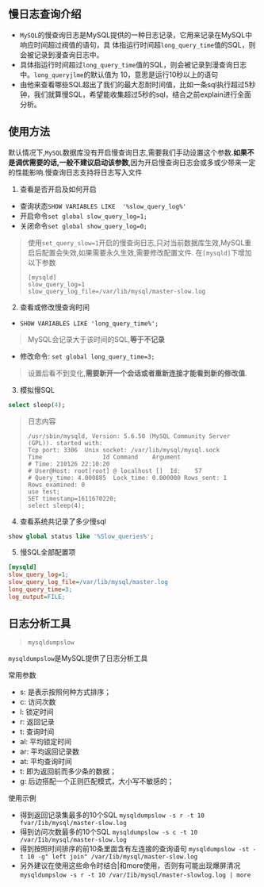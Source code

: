 ## 慢日志查询介绍

* `MySQL`的慢查询日志是MySQL提供的一种日志记录，它用来记录在MySQL中响应时间超过阀值的语句，具 体指运行时间超`long_query_time`值的SQL，则会被记录到漫查询日志中。 
* 具体指运行时间超过`long_query_time`值的SQL，则会被记录到漫查询日志中。`long_queryjlme`的默认值为 10，意思是运行10秒以上的语句 
* 由他来查看哪些SQL超出了我们的最大忍耐时间值，比如一条sql执行超过5秒钟，我们就算慢SQL，希望能收集超过5秒的sql，结合之前explain进行全面分析。 

## 使用方法

默认情况下,`MySQL`数据库没有开启慢查询日志,需要我们手动设置这个参数.**如果不是调优需要的话,一般不建议启动该参数**,因为开启慢查询日志会或多或少带来一定的性能影响.慢查询日志支持将日志写入文件

1. 查看是否开启及如何开启

* 查询状态`SHOW VARIABLES LIKE  '%slow_query_log%' `
*  开启命令`set global slow_query_log=1;`
* 关闭命令`set global show_query_log=0;`

> 使用`set_query_slow=1`开启的慢查询日志,只对当前数据库生效,MySQL重启后配置会失效,如果需要永久生效,需要修改配置文件. 在`[mysqld]`下增加以下参数
>
> ```init
> [mysqld]
> slow_query_log=1
> slow_query_log_file=/var/lib/mysql/master-slow.log
> ```

2. 查看或修改慢查询时间

* `SHOW VARIABLES LIKE 'long_query_time%';`

> MySQL会记录大于该时间的SQL,**等于不记录**

* 修改命令: `set global long_query_time=3;`

> 设置后看不到变化,**需要新开一个会话或者重新连接才能看到新的修改值**.

3. 模拟慢SQL

```sql
select sleep(4);
```

> 日志内容
>
> ```text
> /usr/sbin/mysqld, Version: 5.6.50 (MySQL Community Server (GPL)). started with:
> Tcp port: 3306  Unix socket: /var/lib/mysql/mysql.sock
> Time                 Id Command    Argument
> # Time: 210126 22:10:20
> # User@Host: root[root] @ localhost []  Id:    57
> # Query_time: 4.000885  Lock_time: 0.000000 Rows_sent: 1  Rows_examined: 0
> use test;
> SET timestamp=1611670220;
> select sleep(4);
> ```

4. 查看系统共记录了多少慢sql

```sql
show global status like '%Slow_queries%';
```

5. 慢SQL全部配置项

```ini
[mysqld]
slow_query_log=1;
slow_query_log_file=/var/lib/mysql/master.log
long_query_time=3;
log_output=FILE;
```

## 日志分析工具

> `mysqldumpslow`

`mysqldumpslow`是MySQL提供了日志分析工具

常用参数

* s: 是表示按照何种方式排序； 
* c: 访问次数
* l: 锁定时间 
* r: 返回记录 
* t: 查询时间 
* al: 平均锁定时间 
* ar: 平均返回记录数 
* at: 平均查询时间
*  t: 即为返回前而多少条的数据； 
* g: 后边搭配一个正则匹配模式，大小写不敏感的； 

使用示例

* 得到返回记录集最多的10个SQL `mysqldumpslow -s r -t 10 fvar/Iib/mysql/master-slow.log` 
* 得到访问次数最多的10个SQL `mysqldumpslow -s c -t 10 /var/Iib/mysql/master-slow.log` 
* 得到按照时间排序的前10条里面含有左连接的查询语句 `mysqldumpslow -st -t 10 -g" left join" /var/Iib/mysql/master-slow.log` 
* 另外建议在使用这些命令时结合|和more使用，否则有可能出现爆屏清况`mysqldumpslow -s r -t 10 /var/Iib/mysql/master-slowlog.log | more `

